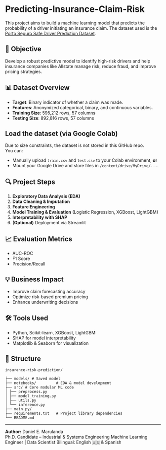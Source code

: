 # Predicting-Insurance-Claim-Risk

This project aims to build a machine learning model that predicts the probability of a driver initiating an insurance claim. The dataset used is the [Porto Seguro Safe Driver Prediction Dataset](https://www.kaggle.com/competitions/porto-seguro-safe-driver-prediction/data).

## 📌 Objective
Develop a robust predictive model to identify high-risk drivers and help insurance companies like Allstate manage risk, reduce fraud, and improve pricing strategies.

## 📊 Dataset Overview
- **Target**: Binary indicator of whether a claim was made.
- **Features**: Anonymized categorical, binary, and continuous variables.
- **Training Size**: 595,212 rows, 57 columns
- **Testing Size**: 892,816 rows, 57 columns

## Load the dataset (via Google Colab)

Due to size constraints, the dataset is not stored in this GitHub repo.  
You can:

- Manually upload `train.csv` and `test.csv` to your Colab environment, **or**
- Mount your Google Drive and store files in `/content/drive/MyDrive/...`.

## 🔍 Project Steps
1. **Exploratory Data Analysis (EDA)**
2. **Data Cleaning & Imputation**
3. **Feature Engineering**
4. **Model Training & Evaluation** (Logistic Regression, XGBoost, LightGBM)
5. **Interpretability with SHAP**
6. **(Optional)** Deployment via Streamlit

## 📈 Evaluation Metrics
- AUC-ROC
- F1 Score
- Precision/Recall

## 💡 Business Impact
- Improve claim forecasting accuracy
- Optimize risk-based premium pricing
- Enhance underwriting decisions

## 🛠 Tools Used
- Python, Scikit-learn, XGBoost, LightGBM
- SHAP for model interpretability
- Matplotlib & Seaborn for visualization

## 📂 Structure
```
insurance-risk-prediction/

├── models/ # Saved model
├── notebooks/         # EDA & model development
├── src/ # Core modular ML code
│ ├── preprocess.py
│ ├── model_training.py
│ ├── utils.py
│ └── inference.py
├── main.py/           
├── requirements.txt   # Project library dependencies
└── README.md
```

---

**Author:** Daniel E. Marulanda  
Ph.D. Candidate – Industrial & Systems Engineering
Machine Learning Engineer | Data Scientist
Bilingual: English 🇺🇸 & Spanish
